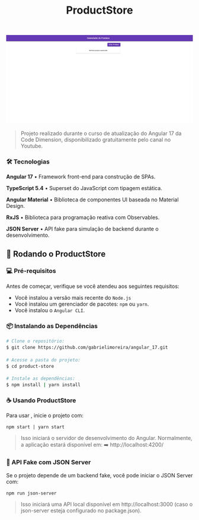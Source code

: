 <h1 align="center">ProductStore</h1>
<br>

<p align="center">
    <img src="./src/images/productStore.gif">
</p>

> Projeto realizado durante o curso de atualização do Angular 17 da Code Dimension, disponibilizado gratuitamente pelo canal no Youtube.

### 🛠️ Tecnologias

**Angular 17** • Framework front-end para construção de SPAs.

**TypeScript 5.4** • Superset do JavaScript com tipagem estática.

**Angular Material** • Biblioteca de componentes UI baseada no Material Design.

**RxJS** • Biblioteca para programação reativa com Observables.

**JSON Server** • API fake para simulação de backend durante o desenvolvimento.

## 🚀 Rodando o ProductStore

### 💻 Pré-requisitos

Antes de começar, verifique se você atendeu aos seguintes requisitos:

- Você instalou a versão mais recente do `Node.js`
- Você instalou um gerenciador de pacotes: `npm` ou `yarn`.
- Você instalou o `Angular CLI`.

### 📦 Instalando as Dependências

```bash
# Clone o repositório:
$ git clone https://github.com/gabrielimoreira/angular_17.git

# Acesse a pasta do projeto:
$ cd product-store

# Instale as dependências:
$ npm install | yarn install
```

### ☕ Usando ProductStore

Para usar <ProductStore>, inicie o projeto com:

```
npm start | yarn start
```

> Isso iniciará o servidor de desenvolvimento do Angular. Normalmente, a aplicação estará disponível em: ➡️ http://localhost:4200/

### 💾 API Fake com JSON Server

Se o projeto depende de um backend fake, você pode iniciar o JSON Server com:

```
npm run json-server
```

> Isso iniciará uma API local disponível em http://localhost:3000 (caso o json-server esteja configurado no package.json).
